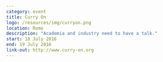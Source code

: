 ```yaml
---
category: event
title: Curry On
logo: /resources/img/curryon.png
location: Rome
description: "Academia and industry need to have a talk."
start: 18 July 2016
end: 19 July 2016
link-out: http://www.curry-on.org
---
```

